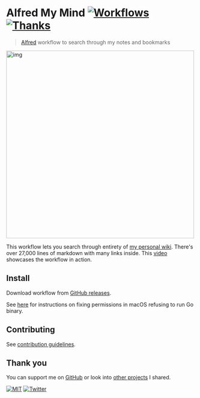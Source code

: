 # Alfred My Mind [![Workflows](https://img.shields.io/badge/-more%20workflows-0a0a0a.svg?style=flat&colorA=0a0a0a)](https://github.com/learn-anything/alfred-workflows) [![Thanks](http://bit.ly/saythankss)](https://github.com/sponsors/nikitavoloboev)

> [Alfred](https://www.alfredapp.com/) workflow to search through my notes and bookmarks

<img src="https://i.imgur.com/ZbpobeM.png" width="500" alt="img">

This workflow lets you search through entirety of [my personal wiki](https://wiki.nikitavoloboev.xyz). There's over 27,000 lines of markdown with many links inside. This [video](https://www.youtube.com/watch?v=m5aFsVVknPU) showcases the workflow in action.

## Install

Download workflow from [GitHub releases](../../releases/latest).

See [here](https://github.com/deanishe/awgo/wiki/Catalina) for instructions on fixing permissions in macOS refusing to run Go binary.

## Contributing

See [contribution guidelines](contributing.md).

## Thank you

You can support me on [GitHub](https://github.com/sponsors/nikitavoloboev) or look into [other projects](https://nikitavoloboev.xyz/projects) I shared.

[![MIT](http://bit.ly/mitbadge)](license) [![Twitter](http://bit.ly/nikitatweet)](https://twitter.com/nikitavoloboev)
